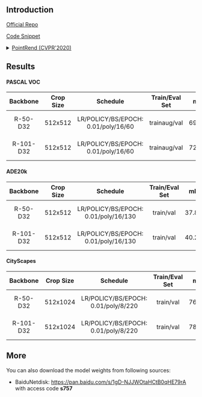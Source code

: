 ## Introduction

<a href="https://github.com/facebookresearch/detectron2/tree/master/projects/PointRend">Official Repo</a>

<a href="https://github.com/SegmentationBLWX/sssegmentation/blob/main/ssseg/modules/models/segmentors/pointrend/pointrend.py">Code Snippet</a>

<details>
<summary align="left"><a href="https://arxiv.org/pdf/1912.08193.pdf">PointRend (CVPR'2020)</a></summary>

```latex
@inproceedings{kirillov2020pointrend,
    title={Pointrend: Image segmentation as rendering},
    author={Kirillov, Alexander and Wu, Yuxin and He, Kaiming and Girshick, Ross},
    booktitle={Proceedings of the IEEE/CVF conference on computer vision and pattern recognition},
    pages={9799--9808},
    year={2020}
}
```

</details>


## Results

#### PASCAL VOC
| Backbone  | Crop Size  | Schedule                             | Train/Eval Set  | mIoU   | Download                                                                                                                                                                                                                                                                                                                                                                                             |
| :-:       | :-:        | :-:                                  | :-:             | :-:    | :-:                                                                                                                                                                                                                                                                                                                                                                                                  |
| R-50-D32  | 512x512    | LR/POLICY/BS/EPOCH: 0.01/poly/16/60  | trainaug/val    | 69.84% | [cfg](https://raw.githubusercontent.com/SegmentationBLWX/sssegmentation/main/ssseg/configs/pointrend/pointrend_resnet50_voc.py) &#124; [model](https://github.com/SegmentationBLWX/modelstore/releases/download/ssseg_pointrend/pointrend_resnet50_voc_train.pth) &#124; [log](https://github.com/SegmentationBLWX/modelstore/releases/download/ssseg_pointrend/pointrend_resnet50_voc_train.log)    |
| R-101-D32 | 512x512    | LR/POLICY/BS/EPOCH: 0.01/poly/16/60  | trainaug/val    | 72.31% | [cfg](https://raw.githubusercontent.com/SegmentationBLWX/sssegmentation/main/ssseg/configs/pointrend/pointrend_resnet101_voc.py) &#124; [model](https://github.com/SegmentationBLWX/modelstore/releases/download/ssseg_pointrend/pointrend_resnet101_voc_train.pth) &#124; [log](https://github.com/SegmentationBLWX/modelstore/releases/download/ssseg_pointrend/pointrend_resnet101_voc_train.log) |

#### ADE20k
| Backbone  | Crop Size  | Schedule                             | Train/Eval Set  | mIoU   | Download                                                                                                                                                                                                                                                                                                                                                                                                      |
| :-:       | :-:        | :-:                                  | :-:             | :-:    | :-:                                                                                                                                                                                                                                                                                                                                                                                                           |
| R-50-D32  | 512x512    | LR/POLICY/BS/EPOCH: 0.01/poly/16/130 | train/val       | 37.80% | [cfg](https://raw.githubusercontent.com/SegmentationBLWX/sssegmentation/main/ssseg/configs/pointrend/pointrend_resnet50_ade20k.py) &#124; [model](https://github.com/SegmentationBLWX/modelstore/releases/download/ssseg_pointrend/pointrend_resnet50_ade20k_train.pth) &#124; [log](https://github.com/SegmentationBLWX/modelstore/releases/download/ssseg_pointrend/pointrend_resnet50_ade20k_train.log)    |
| R-101-D32 | 512x512    | LR/POLICY/BS/EPOCH: 0.01/poly/16/130 | train/val       | 40.26% | [cfg](https://raw.githubusercontent.com/SegmentationBLWX/sssegmentation/main/ssseg/configs/pointrend/pointrend_resnet101_ade20k.py) &#124; [model](https://github.com/SegmentationBLWX/modelstore/releases/download/ssseg_pointrend/pointrend_resnet101_ade20k_train.pth) &#124; [log](https://github.com/SegmentationBLWX/modelstore/releases/download/ssseg_pointrend/pointrend_resnet101_ade20k_train.log) |

#### CityScapes
| Backbone  | Crop Size  | Schedule                             | Train/Eval Set  | mIoU   | Download                                                                                                                                                                                                                                                                                                                                                                                                                  |
| :-:       | :-:        | :-:                                  | :-:             | :-:    | :-:                                                                                                                                                                                                                                                                                                                                                                                                                       |
| R-50-D32  | 512x1024   | LR/POLICY/BS/EPOCH: 0.01/poly/8/220  | train/val       | 76.89% | [cfg](https://raw.githubusercontent.com/SegmentationBLWX/sssegmentation/main/ssseg/configs/pointrend/pointrend_resnet50_cityscapes.py) &#124; [model](https://github.com/SegmentationBLWX/modelstore/releases/download/ssseg_pointrend/pointrend_resnet50_cityscapes_train.pth) &#124; [log](https://github.com/SegmentationBLWX/modelstore/releases/download/ssseg_pointrend/pointrend_resnet50_cityscapes_train.log)    |
| R-101-D32 | 512x1024   | LR/POLICY/BS/EPOCH: 0.01/poly/8/220  | train/val       | 78.80% | [cfg](https://raw.githubusercontent.com/SegmentationBLWX/sssegmentation/main/ssseg/configs/pointrend/pointrend_resnet101_cityscapes.py) &#124; [model](https://github.com/SegmentationBLWX/modelstore/releases/download/ssseg_pointrend/pointrend_resnet101_cityscapes_train.pth) &#124; [log](https://github.com/SegmentationBLWX/modelstore/releases/download/ssseg_pointrend/pointrend_resnet101_cityscapes_train.log) |


## More
You can also download the model weights from following sources:
- BaiduNetdisk: https://pan.baidu.com/s/1gD-NJJWOtaHCtB0qHE79rA with access code **s757**